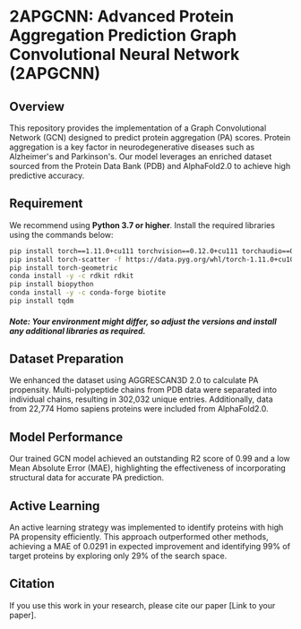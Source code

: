 # 2APGCNN: Advanced Protein Aggregation Prediction Graph Convolutional Neural Network (2APGCNN)

## Overview

This repository provides the implementation of a Graph Convolutional Network (GCN) designed to predict protein aggregation (PA) scores. Protein aggregation is a key factor in neurodegenerative diseases such as Alzheimer's and Parkinson's. Our model leverages an enriched dataset sourced from the Protein Data Bank (PDB) and AlphaFold2.0 to achieve high predictive accuracy.

## Requirement

We recommend using **Python 3.7 or higher**. Install the required libraries using the commands below:

```bash
pip install torch==1.11.0+cu111 torchvision==0.12.0+cu111 torchaudio==0.8.0 -f https://download.pytorch.org/whl/torch_stable.html
pip install torch-scatter -f https://data.pyg.org/whl/torch-1.11.0+cu102.html
pip install torch-geometric
conda install -y -c rdkit rdkit
pip install biopython
conda install -y -c conda-forge biotite
pip install tqdm
```

##### Note: Your environment might differ, so adjust the versions and install any additional libraries as required.


## Dataset Preparation

We enhanced the dataset using AGGRESCAN3D 2.0 to calculate PA propensity. Multi-polypeptide chains from PDB data were separated into individual chains, resulting in 302,032 unique entries. Additionally, data from 22,774 Homo sapiens proteins were included from AlphaFold2.0.

## Model Performance

Our trained GCN model achieved an outstanding R2 score of 0.99 and a low Mean Absolute Error (MAE), highlighting the effectiveness of incorporating structural data for accurate PA prediction.

## Active Learning

An active learning strategy was implemented to identify proteins with high PA propensity efficiently. This approach outperformed other methods, achieving a MAE of 0.0291 in expected improvement and identifying 99% of target proteins by exploring only 29% of the search space.

## Citation

If you use this work in your research, please cite our paper [Link to your paper].

